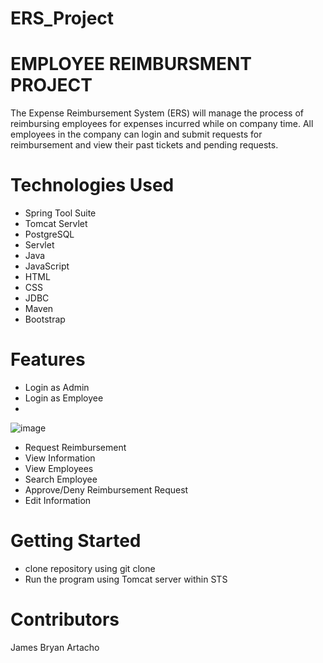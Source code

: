 # ERS_Project
# **EMPLOYEE REIMBURSMENT PROJECT**
The Expense Reimbursement System (ERS) will manage the process of reimbursing employees for expenses incurred while on company time. All employees in the company can login and submit requests for reimbursement and view their past tickets and pending requests.

# **Technologies Used**
* Spring Tool Suite
* Tomcat Servlet
* PostgreSQL
* Servlet
* Java
* JavaScript
* HTML
* CSS
* JDBC
* Maven
* Bootstrap

# **Features**
* Login as Admin
* Login as Employee
* 
![image](https://user-images.githubusercontent.com/59074549/114730337-6385a680-9d06-11eb-924c-794113a1c177.png)

* Request Reimbursement
* View Information
* View Employees
* Search Employee
* Approve/Deny Reimbursement Request
* Edit Information

# **Getting Started**
* clone repository using git clone 
* Run the program using Tomcat server within STS

# **Contributors**
James Bryan Artacho

